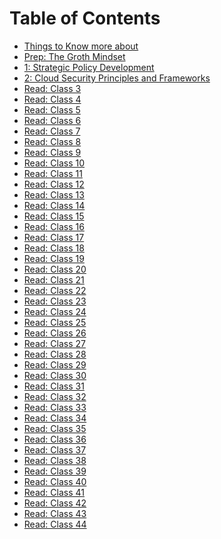 # Table of Contents

- [Things to Know more about](ReadmeT.md)
- [Prep: The Groth Mindset](/Readings/Prep:GrowthMinset.md)
- [1: Strategic Policy Development](Read1.md)  <!-- Link to 'Read: Class 1' document -->
- [2: Cloud Security Principles and Frameworks](Read2.md)  <!-- Link to 'Read: Class 2' document -->
- [Read: Class 3](Read3.md)  <!-- Link to 'Read: Class 3' document -->
- [Read: Class 4](Read4.md)  <!-- Link to 'Read: Class 4' document -->
- [Read: Class 5](Read5.md)  <!-- Link to 'Read: Class 5' document -->
- [Read: Class 6](Read6.md)  <!-- Link to 'Read: Class 6' document -->
- [Read: Class 7](Read7.md)  <!-- Link to 'Read: Class 7' document -->
- [Read: Class 8](Read8.md)  <!-- Link to 'Read: Class 8' document -->
- [Read: Class 9](Read9.md)  <!-- Link to 'Read: Class 9' document -->
- [Read: Class 10](Read10.md)  <!-- Link to 'Read: Class 10' document -->
- [Read: Class 11](Read11.md)  <!-- Link to 'Read: Class 11' document -->
- [Read: Class 12](Read12.md)  <!-- Link to 'Read: Class 12' document -->
- [Read: Class 13](Read13.md)  <!-- Link to 'Read: Class 13' document -->
- [Read: Class 14](Read14.md)  <!-- Link to 'Read: Class 14' document -->
- [Read: Class 15](Read15.md)  <!-- Link to 'Read: Class 15' document -->
- [Read: Class 16](Read16.md)  <!-- Link to 'Read: Class 16' document -->
- [Read: Class 17](Read17.md)  <!-- Link to 'Read: Class 17' document -->
- [Read: Class 18](Read18.md)  <!-- Link to 'Read: Class 18' document -->
- [Read: Class 19](Read19.md)  <!-- Link to 'Read: Class 19' document -->
- [Read: Class 20](Read20.md)  <!-- Link to 'Read: Class 20' document -->
- [Read: Class 21](Read21.md)  <!-- Link to 'Read: Class 21' document -->
- [Read: Class 22](Read22.md)  <!-- Link to 'Read: Class 22' document -->
- [Read: Class 23](Read23.md)  <!-- Link to 'Read: Class 23' document -->
- [Read: Class 24](Read24.md)  <!-- Link to 'Read: Class 24' document -->
- [Read: Class 25](Read25.md)  <!-- Link to 'Read: Class 25' document -->
- [Read: Class 26](Read26.md)  <!-- Link to 'Read: Class 26' document -->
- [Read: Class 27](Read27.md)  <!-- Link to 'Read: Class 27' document -->
- [Read: Class 28](Read28.md)  <!-- Link to 'Read: Class 28' document -->
- [Read: Class 29](Read29.md)  <!-- Link to 'Read: Class 29' document -->
- [Read: Class 30](Read30.md)  <!-- Link to 'Read: Class 30' document -->
- [Read: Class 31](Read31.md)  <!-- Link to 'Read: Class 31' document -->
- [Read: Class 32](Read32.md)  <!-- Link to 'Read: Class 32' document -->
- [Read: Class 33](Read33.md)  <!-- Link to 'Read: Class 33' document -->
- [Read: Class 34](Read34.md)  <!-- Link to 'Read: Class 34' document -->
- [Read: Class 35](Read35.md)  <!-- Link to 'Read: Class 35' document -->
- [Read: Class 36](Read36.md)  <!-- Link to 'Read: Class 36' document -->
- [Read: Class 37](Read37.md)  <!-- Link to 'Read: Class 37' document -->
- [Read: Class 38](Read38.md)  <!-- Link to 'Read: Class 38' document -->
- [Read: Class 39](Read39.md)  <!-- Link to 'Read: Class 39' document -->
- [Read: Class 40](Read40.md)  <!-- Link to 'Read: Class 40' document -->
- [Read: Class 41](Read41.md)  <!-- Link to 'Read: Class 41' document -->
- [Read: Class 42](Read42.md)  <!-- Link to 'Read: Class 42' document -->
- [Read: Class 43](Read43.md)  <!-- Link to 'Read: Class 43' document -->
- [Read: Class 44](Read44.md)  <!-- Link to 'Read: Class 44' document -->

